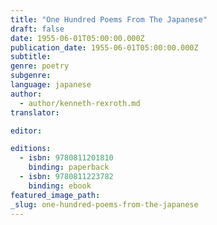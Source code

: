 ```yaml
---
title: "One Hundred Poems From The Japanese"
draft: false
date: 1955-06-01T05:00:00.000Z
publication_date: 1955-06-01T05:00:00.000Z
subtitle:
genre: poetry
subgenre:
language: japanese
author:
  - author/kenneth-rexroth.md
translator:

editor:

editions:
  - isbn: 9780811201810
    binding: paperback
  - isbn: 9780811223782
    binding: ebook
featured_image_path:
_slug: one-hundred-poems-from-the-japanese
---
```


